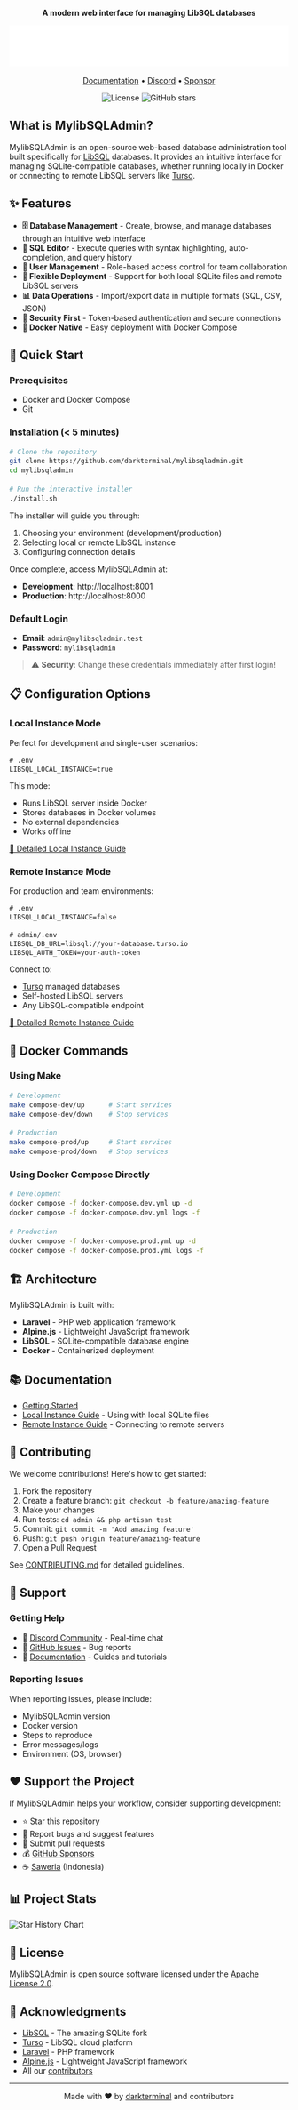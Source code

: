 <p align="center">
  <strong>A modern web interface for managing LibSQL databases</strong>
</p>

<p align="center">
  <picture>
    <source media="(prefers-color-scheme: dark)" srcset="https://raw.githubusercontent.com/darkterminal/darkterminal/master/projects/dark-mode.png">
    <source media="(prefers-color-scheme: light)" srcset="https://raw.githubusercontent.com/darkterminal/darkterminal/master/projects/light-mode.png">
    <img alt="Shows a black logo in light color mode and a white one in dark color mode." src="https://raw.githubusercontent.com/darkterminal/darkterminal/master/projects/dark-mode.png">
  </picture>
</p>

<p align="center">
  <a href="https://deepwiki.com/darkterminal/mylibsqladmin">Documentation</a> •
  <a href="https://discord.gg/wWDzy5Nt44">Discord</a> •
  <a href="https://github.com/sponsors/darkterminal">Sponsor</a>
</p>

<p align="center">
  <img alt="License" src="https://img.shields.io/github/license/darkterminal/mylibsqladmin">
  <img alt="GitHub stars" src="https://img.shields.io/github/stars/darkterminal/mylibsqladmin">
</p>

## What is MylibSQLAdmin?

MylibSQLAdmin is an open-source web-based database administration tool built specifically for [LibSQL](https://github.com/tursodatabase/libsql) databases. It provides an intuitive interface for managing SQLite-compatible databases, whether running locally in Docker or connecting to remote LibSQL servers like [Turso](https://turso.tech).

## ✨ Features

- **🗄️ Database Management** - Create, browse, and manage databases through an intuitive web interface
- **📝 SQL Editor** - Execute queries with syntax highlighting, auto-completion, and query history
- **👥 User Management** - Role-based access control for team collaboration
- **🔌 Flexible Deployment** - Support for both local SQLite files and remote LibSQL servers
- **📊 Data Operations** - Import/export data in multiple formats (SQL, CSV, JSON)
- **🔐 Security First** - Token-based authentication and secure connections
- **🐳 Docker Native** - Easy deployment with Docker Compose

## 🚀 Quick Start

### Prerequisites

- Docker and Docker Compose
- Git

### Installation (< 5 minutes)

```bash
# Clone the repository
git clone https://github.com/darkterminal/mylibsqladmin.git
cd mylibsqladmin

# Run the interactive installer
./install.sh
```

The installer will guide you through:

1. Choosing your environment (development/production)
2. Selecting local or remote LibSQL instance
3. Configuring connection details

Once complete, access MylibSQLAdmin at:

- **Development**: http://localhost:8001
- **Production**: http://localhost:8000

### Default Login

- **Email**: `admin@mylibsqladmin.test`
- **Password**: `mylibsqladmin`

> ⚠️ **Security**: Change these credentials immediately after first login!

## 📋 Configuration Options

### Local Instance Mode

Perfect for development and single-user scenarios:

```env
# .env
LIBSQL_LOCAL_INSTANCE=true
```

This mode:

- Runs LibSQL server inside Docker
- Stores databases in Docker volumes
- No external dependencies
- Works offline

[📖 Detailed Local Instance Guide](LLI.md)

### Remote Instance Mode

For production and team environments:

```env
# .env
LIBSQL_LOCAL_INSTANCE=false

# admin/.env
LIBSQL_DB_URL=libsql://your-database.turso.io
LIBSQL_AUTH_TOKEN=your-auth-token
```

Connect to:

- [Turso](https://turso.tech) managed databases
- Self-hosted LibSQL servers
- Any LibSQL-compatible endpoint

[📖 Detailed Remote Instance Guide](LRI.md)

## 🐳 Docker Commands

### Using Make

```bash
# Development
make compose-dev/up      # Start services
make compose-dev/down    # Stop services

# Production
make compose-prod/up     # Start services
make compose-prod/down   # Stop services
```

### Using Docker Compose Directly

```bash
# Development
docker compose -f docker-compose.dev.yml up -d
docker compose -f docker-compose.dev.yml logs -f

# Production
docker compose -f docker-compose.prod.yml up -d
docker compose -f docker-compose.prod.yml logs -f
```

## 🏗️ Architecture

MylibSQLAdmin is built with:

- **Laravel** - PHP web application framework
- **Alpine.js** - Lightweight JavaScript framework
- **LibSQL** - SQLite-compatible database engine
- **Docker** - Containerized deployment

## 📚 Documentation

- [Getting Started](https://deepwiki.com/darkterminal/mylibsqladmin)
- [Local Instance Guide](LLI.md) - Using with local SQLite files
- [Remote Instance Guide](LRI.md) - Connecting to remote servers

## 🤝 Contributing

We welcome contributions! Here's how to get started:

1. Fork the repository
2. Create a feature branch: `git checkout -b feature/amazing-feature`
3. Make your changes
4. Run tests: `cd admin && php artisan test`
5. Commit: `git commit -m 'Add amazing feature'`
6. Push: `git push origin feature/amazing-feature`
7. Open a Pull Request

See [CONTRIBUTING.md](https://github.com/darkterminal/mylibsqladmin/blob/main/CONTRIBUTING.md) for detailed guidelines.

## 🐛 Support

### Getting Help

- 💬 [Discord Community](https://discord.gg/wWDzy5Nt44) - Real-time chat
- 🐛 [GitHub Issues](https://github.com/darkterminal/mylibsqladmin/issues) - Bug reports
- 📖 [Documentation](https://deepwiki.com/darkterminal/mylibsqladmin) - Guides and tutorials

### Reporting Issues

When reporting issues, please include:

- MylibSQLAdmin version
- Docker version
- Steps to reproduce
- Error messages/logs
- Environment (OS, browser)

## ❤️ Support the Project

If MylibSQLAdmin helps your workflow, consider supporting development:

- ⭐ Star this repository
- 🐛 Report bugs and suggest features
- 🤝 Submit pull requests
- 💰 [GitHub Sponsors](https://github.com/sponsors/darkterminal)
- ☕ [Saweria](https://saweria.co/darkterminal) (Indonesia)

## 📊 Project Stats

![Star History Chart](https://api.star-history.com/svg?repos=darkterminal/mylibsqladmin&type=Date)

## 📄 License

MylibSQLAdmin is open source software licensed under the [Apache License 2.0](LICENSE).

## 🙏 Acknowledgments

- [LibSQL](https://github.com/tursodatabase/libsql) - The amazing SQLite fork
- [Turso](https://turso.tech) - LibSQL cloud platform
- [Laravel](https://laravel.com) - PHP framework
- [Alpine.js](https://alpinejs.dev) - Lightweight JavaScript framework
- All our [contributors](https://github.com/darkterminal/mylibsqladmin/graphs/contributors)

---

<p align="center">
  Made with ❤️ by <a href="https://github.com/darkterminal">darkterminal</a> and contributors
</p>

